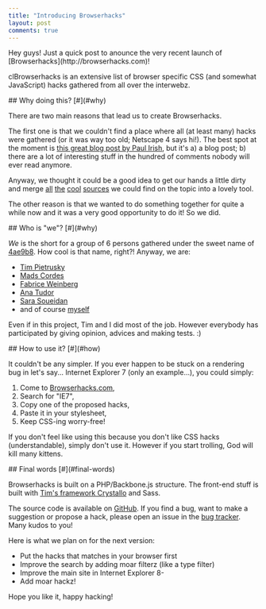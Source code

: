 ```yaml
---
title: "Introducing Browserhacks"
layout: post
comments: true
---
```

<section>
<p>Hey guys! Just a quick post to anounce the very recent launch of [Browserhacks](http://browserhacks.com)!</p>
<p class="explanation">clBrowserhacks is an extensive list of browser specific CSS (and somewhat JavaScript) hacks gathered from all over the interwebz.</p>
</section>
<section id="why">
## Why doing this? [#](#why)

There are two main reasons that lead us to create Browserhacks.

The first one is that we couldn't find a place where all (at least many) hacks were gathered (or it was way too old; Netscape 4 says hi!). The best spot at the moment is [this great blog post by Paul Irish](http://paulirish.com/2009/browser-specific-css-hacks/), but it's a) a blog post; b) there are a lot of interesting stuff in the hundred of comments nobody will ever read anymore.

Anyway, we thought it could be a good idea to get our hands a little dirty and merge [all](http://paulirish.com/2009/browser-specific-css-hacks/) [the](https://gist.github.com/983116) [cool](http://www.impressivewebs.com/ie10-css-hacks/) [sources](http://www.webcredible.co.uk/user-friendly-resources/css/hacks-browser-detection.shtml") we could find on the topic into a lovely tool.

The other reason is that we wanted to do something together for quite a while now and it was a very good opportunity to do it! So we did.
</section>
<section id="who">
## Who is "we"? [#](#why)

*We* is the short for a group of 6 persons gathered under the sweet name of [4ae9b8](http://4ae9b8.com). How cool is that name, right?! Anyway, we are:

* [Tim Pietrusky](https://twitter.com/timpietrusky)
* [Mads Cordes](https://twitter.com/mobilpadde)
* [Fabrice Weinberg](https://twitter.com/fweinb)
* [Ana Tudor](https://twitter.com/thebabydino)
* [Sara Soueidan](https://twitter.com/sarasoueidan)
* and of course [myself](https://twitter.com/hugogiraudel)

Even if in this project, Tim and I did most of the job. However everybody has participated by giving opinion, advices and making tests. :)
</section>
<section id="how">
## How to use it? [#](#how)

It couldn't be any simpler. If you ever happen to be stuck on a rendering bug in let's say... Internet Explorer 7 (only an example...), you could simply:

1. Come to [Browserhacks.com](http://browserhacks.com),
2. Search for "IE7",
3. Copy one of the proposed hacks,
4. Paste it in your stylesheet,
5. Keep CSS-ing worry-free!

<p class="note">If you don't feel like using this because you don't like CSS hacks (understandable), simply don't use it. However if you start trolling, God will kill many kittens.</p>
</section>
<section id="final-words">
## Final words [#](#final-words)

Browserhacks is built on a PHP/Backbone.js structure. The front-end stuff is built with [Tim's framework Crystallo](http://timpietrusky.github.com/crystallo/) and Sass.

The source code is available on [GitHub](https://github.com/4ae9b8/browserhacks). If you find a bug, want to make a suggestion or propose a hack, please open an issue in the [bug tracker](https://github.com/4ae9b8/browserhacks/issues?state=open). Many kudos to you!

Here is what we plan on for the next version:

* Put the hacks that matches in your browser first
* Improve the search by adding moar filterz (like a type filter)
* Improve the main site in Internet Explorer 8-
* Add moar hackz!

Hope you like it, happy hacking!
</section>